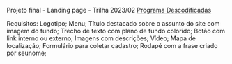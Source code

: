 Projeto final - Landing page - Trilha 2023/02 [Programa Descodificadas](https://moodle.descodificadas.com.br/?redirect=0)

Requisitos:
Logotipo; 
Menu; 
Título destacado sobre o assunto do site com imagem do fundo;
Trecho de texto com plano de fundo colorido;
Botão com link interno ou externo;
Imagens com descrições;
Vídeo;
Mapa de localização;
Formulário para coletar cadastro;
Rodapé com a frase criado por seunome;
